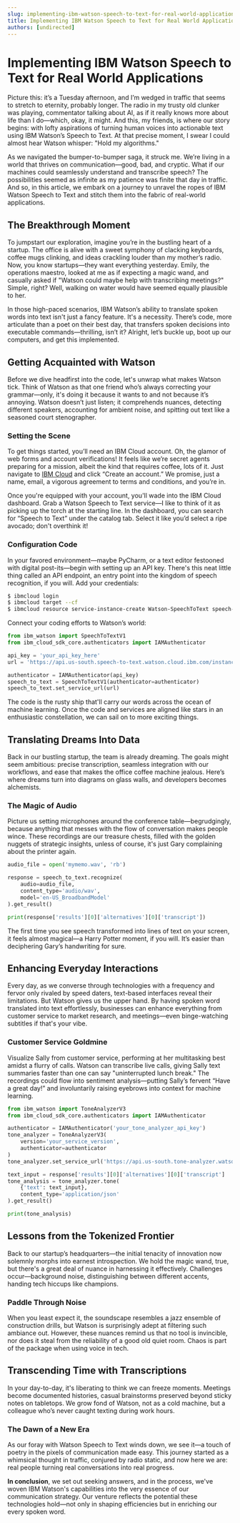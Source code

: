 ```yaml
---
slug: implementing-ibm-watson-speech-to-text-for-real-world-applications
title: Implementing IBM Watson Speech to Text for Real World Applications
authors: [undirected]
---
```



# Implementing IBM Watson Speech to Text for Real World Applications

Picture this: it’s a Tuesday afternoon, and I’m wedged in traffic that seems to stretch to eternity, probably longer. The radio in my trusty old clunker was playing, commentator talking about AI, as if it really knows more about life than I do—which, okay, it might. And this, my friends, is where our story begins: with lofty aspirations of turning human voices into actionable text using IBM Watson’s Speech to Text. At that precise moment, I swear I could almost hear Watson whisper: "Hold my algorithms."

As we navigated the bumper-to-bumper saga, it struck me. We’re living in a world that thrives on communication—good, bad, and cryptic. What if our machines could seamlessly understand and transcribe speech? The possibilities seemed as infinite as my patience was finite that day in traffic. And so, in this article, we embark on a journey to unravel the ropes of IBM Watson Speech to Text and stitch them into the fabric of real-world applications.

## The Breakthrough Moment

To jumpstart our exploration, imagine you’re in the bustling heart of a startup. The office is alive with a sweet symphony of clacking keyboards, coffee mugs clinking, and ideas crackling louder than my mother’s radio. Now, you know startups—they want everything yesterday. Emily, the operations maestro, looked at me as if expecting a magic wand, and casually asked if "Watson could maybe help with transcribing meetings?" Simple, right? Well, walking on water would have seemed equally plausible to her.

In those high-paced scenarios, IBM Watson’s ability to translate spoken words into text isn't just a fancy feature. It's a necessity. There’s code, more articulate than a poet on their best day, that transfers spoken decisions into executable commands—thrilling, isn’t it? Alright, let’s buckle up, boot up our computers, and get this implemented.

## Getting Acquainted with Watson

Before we dive headfirst into the code, let's unwrap what makes Watson tick. Think of Watson as that one friend who’s always correcting your grammar—only, it's doing it because it wants to and not because it’s annoying. Watson doesn’t just listen; it comprehends nuances, detecting different speakers, accounting for ambient noise, and spitting out text like a seasoned court stenographer.

### Setting the Scene

To get things started, you’ll need an IBM Cloud account. Oh, the glamor of web forms and account verifications! It feels like we’re secret agents preparing for a mission, albeit the kind that requires coffee, lots of it. Just navigate to [IBM Cloud](https://cloud.ibm.com/) and click “Create an account.” We promise, just a name, email, a vigorous agreement to terms and conditions, and you’re in.

Once you're equipped with your account, you'll wade into the IBM Cloud dashboard. Grab a Watson Speech to Text service—I like to think of it as picking up the torch at the starting line. In the dashboard, you can search for “Speech to Text” under the catalog tab. Select it like you’d select a ripe avocado; don't overthink it!

### Configuration Code

In your favored environment—maybe PyCharm, or a text editor festooned with digital post-its—begin with setting up an API key. There's this neat little thing called an API endpoint, an entry point into the kingdom of speech recognition, if you will. Add your credentials:

```bash
$ ibmcloud login
$ ibmcloud target --cf
$ ibmcloud resource service-instance-create Watson-SpeechToText speech-to-text lite us-south
```

Connect your coding efforts to Watson’s world:

```python
from ibm_watson import SpeechToTextV1
from ibm_cloud_sdk_core.authenticators import IAMAuthenticator

api_key = 'your_api_key_here'
url = 'https://api.us-south.speech-to-text.watson.cloud.ibm.com/instances/your_instance_id'

authenticator = IAMAuthenticator(api_key)
speech_to_text = SpeechToTextV1(authenticator=authenticator)
speech_to_text.set_service_url(url)
```

The code is the rusty ship that'll carry our words across the ocean of machine learning. Once the code and services are aligned like stars in an enthusiastic constellation, we can sail on to more exciting things.

## Translating Dreams Into Data

Back in our bustling startup, the team is already dreaming. The goals might seem ambitious: precise transcription, seamless integration with our workflows, and ease that makes the office coffee machine jealous. Here’s where dreams turn into diagrams on glass walls, and developers becomes alchemists.

### The Magic of Audio

Picture us setting microphones around the conference table—begrudgingly, because anything that messes with the flow of conversation makes people wince. These recordings are our treasure chests, filled with the golden nuggets of strategic insights, unless of course, it's just Gary complaining about the printer again.

```python
audio_file = open('mymemo.wav', 'rb')

response = speech_to_text.recognize(
    audio=audio_file,
    content_type='audio/wav',
    model='en-US_BroadbandModel'
).get_result()

print(response['results'][0]['alternatives'][0]['transcript'])
```

The first time you see speech transformed into lines of text on your screen, it feels almost magical—a Harry Potter moment, if you will. It’s easier than deciphering Gary’s handwriting for sure.

## Enhancing Everyday Interactions

Every day, as we converse through technologies with a frequency and fervor only rivaled by speed daters, text-based interfaces reveal their limitations. But Watson gives us the upper hand. By having spoken word translated into text effortlessly, businesses can enhance everything from customer service to market research, and meetings—even binge-watching subtitles if that's your vibe.

### Customer Service Goldmine

Visualize Sally from customer service, performing at her multitasking best amidst a flurry of calls. Watson can transcribe live calls, giving Sally text summaries faster than one can say "uninterrupted lunch break." The recordings could flow into sentiment analysis—putting Sally’s fervent “Have a great day!” and involuntarily raising eyebrows into context for machine learning.

```python
from ibm_watson import ToneAnalyzerV3
from ibm_cloud_sdk_core.authenticators import IAMAuthenticator

authenticator = IAMAuthenticator('your_tone_analyzer_api_key')
tone_analyzer = ToneAnalyzerV3(
    version='your_service_version',
    authenticator=authenticator
)
tone_analyzer.set_service_url('https://api.us-south.tone-analyzer.watson.cloud.ibm.com/instances/your_instance_id')

text_input = response['results'][0]['alternatives'][0]['transcript']
tone_analysis = tone_analyzer.tone(
    {'text': text_input},
    content_type='application/json'
).get_result()

print(tone_analysis)
```

## Lessons from the Tokenized Frontier

Back to our startup’s headquarters—the initial tenacity of innovation now solemnly morphs into earnest introspection. We hold the magic wand, true, but there's a great deal of nuance in harnessing it effectively. Challenges occur—background noise, distinguishing between different accents, handing tech hiccups like champions.

### Paddle Through Noise

When you least expect it, the soundscape resembles a jazz ensemble of construction drills, but Watson is surprisingly adept at filtering such ambiance out. However, these nuances remind us that no tool is invincible, nor does it steal from the reliability of a good old quiet room. Chaos is part of the package when using voice in tech.

## Transcending Time with Transcriptions

In your day-to-day, it's liberating to think we can freeze moments. Meetings become documented histories, casual brainstorms preserved beyond sticky notes on tabletops. We grow fond of Watson, not as a cold machine, but a colleague who’s never caught texting during work hours.

### The Dawn of a New Era

As our foray with Watson Speech to Text winds down, we see it—a touch of poetry in the pixels of communication made easy. This journey started as a whimsical thought in traffic, conjured by radio static, and now here we are: real people turning real conversations into real progress.

**In conclusion**, we set out seeking answers, and in the process, we've woven IBM Watson's capabilities into the very essence of our communication strategy. Our venture reflects the potential these technologies hold—not only in shaping efficiencies but in enriching our every spoken word.